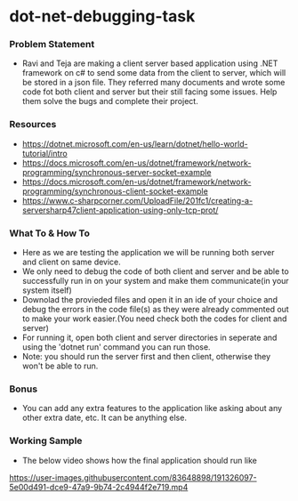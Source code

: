 # dot-net-debugging-task
### Problem Statement
- Ravi and Teja are making a client server based application using .NET framework on c# to send some data from the client to server, which will be stored in a json file. They referred many documents and wrote some code fot both client and server but their still facing some issues. Help them solve the bugs and complete their project.

### Resources
- https://dotnet.microsoft.com/en-us/learn/dotnet/hello-world-tutorial/intro
- https://docs.microsoft.com/en-us/dotnet/framework/network-programming/synchronous-server-socket-example
- https://docs.microsoft.com/en-us/dotnet/framework/network-programming/synchronous-client-socket-example
- https://www.c-sharpcorner.com/UploadFile/201fc1/creating-a-serversharp47client-application-using-only-tcp-prot/

### What To & How To
- Here as we are testing the application we will be running both server and client on same device.
- We only need to debug the code of both client and server and be able to successfully run in on your system and make them communicate(in your system itself)
- Downolad the provieded files and open it in an ide of your choice and debug the errors in the code file(s) as they were already commented out to make your work easier.(You need check both the codes for client and server)
- For running it, open both client and server directories in seperate and using the 'dotnet run' command you can run those.
- Note: you should run the server first and then client, otherwise they won't be able to run.

### Bonus
- You can add any extra features to the application like asking about any other extra date, etc. It can be anything else.

### Working Sample
- The below video shows how the final application should run like


https://user-images.githubusercontent.com/83648898/191326097-5e00d491-dce9-47a9-9b74-2c4944f2e719.mp4

